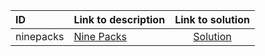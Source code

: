 | ID | Link to description | Link to solution |
|:---|:---|:---:|
| ninepacks | [Nine Packs](https://open.kattis.com/problems/ninepacks) | [Solution](https://github.com/versenyi98/kattis-solutions/tree/main/solutions/Nine%20Packs)|
